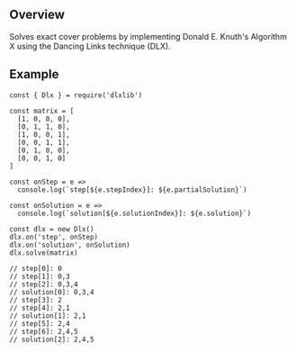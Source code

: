 ## Overview

Solves exact cover problems by implementing Donald E. Knuth's Algorithm X using the Dancing Links technique (DLX).

## Example

```
const { Dlx } = require('dlxlib')

const matrix = [
  [1, 0, 0, 0],
  [0, 1, 1, 0],
  [1, 0, 0, 1],
  [0, 0, 1, 1],
  [0, 1, 0, 0],
  [0, 0, 1, 0]
]

const onStep = e =>
  console.log(`step[${e.stepIndex}]: ${e.partialSolution}`)

const onSolution = e =>
  console.log(`solution[${e.solutionIndex}]: ${e.solution}`)

const dlx = new Dlx()
dlx.on('step', onStep)
dlx.on('solution', onSolution)
dlx.solve(matrix)

// step[0]: 0
// step[1]: 0,3
// step[2]: 0,3,4
// solution[0]: 0,3,4
// step[3]: 2
// step[4]: 2,1
// solution[1]: 2,1
// step[5]: 2,4
// step[6]: 2,4,5
// solution[2]: 2,4,5
```
